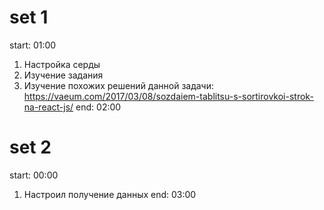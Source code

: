# set 1
start: 01:00
1) Настройка серды
2) Изучение задания
3) Изучение похожих решений данной задачи:
https://vaeum.com/2017/03/08/sozdaiem-tablitsu-s-sortirovkoi-strok-na-react-js/
end: 02:00

# set 2
start: 00:00
1) Настроил получение данных
end: 03:00